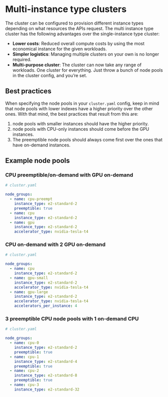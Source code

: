 # Multi-instance type clusters

The cluster can be configured to provision different instance types depending on what resources the APIs request. The multi instance type cluster has the following advantages over the single-instance type cluster:

* **Lower costs**: Reduced overall compute costs by using the most economical instance for the given workloads.
* **Simpler logistics**: Managing multiple clusters on your own is no longer required.
* **Multi-purpose cluster**: The cluster can now take any range of workloads. One cluster for everything. Just throw a bunch of node pools in the cluster config, and you’re set.

## Best practices

When specifying the node pools in your `cluster.yaml` config, keep in mind that node pools with lower indexes have a higher priority over the other ones. With that mind, the best practices that result from this are:

1. node pools with smaller instances should have the higher priority.
1. node pools with CPU-only instances should come before the GPU instances.
1. The preemptible node pools should always come first over the ones that have on-demand instances.

## Example node pools

### CPU preemptible/on-demand with GPU on-demand

```yaml
# cluster.yaml

node_groups:
  - name: cpu-preempt
    instance_type: e2-standard-2
    preemptible: true
  - name: cpu
    instance_type: e2-standard-2
  - name: gpu
    instance_type: e2-standard-2
    accelerator_type: nvidia-tesla-t4
```

### CPU on-demand with 2 GPU on-demand

```yaml
# cluster.yaml

node_groups:
  - name: cpu
    instance_type: e2-standard-2
  - name: gpu-small
    instance_type: e2-standard-2
    accelerator_type: nvidia-tesla-t4
  - name: gpu-large
    instance_type: e2-standard-2
    accelerator_type: nvidia-tesla-t4
    accelerators_per_instance: 4
```

### 3 preemptible CPU node pools with 1 on-demand CPU

```yaml
# cluster.yaml

node_groups:
  - name: cpu-0
    instance_type: e2-standard-2
    preemptible: true
  - name: cpu-1
    instance_type: e2-standard-4
    preemptible: true
  - name: cpu-2
    instance_type: e2-standard-8
    preemptible: true
  - name: cpu-3
    instance_type: e2-standard-32
```
